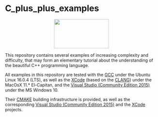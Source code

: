 # C_plus_plus_examples

<center><IMG src="http://davidcanino.github.io/img/logo-sun.jpg" border="0" width="180" height="97"></center><p>

This repository contains several examples of increasing complexity and difficulty, that may form an elementary tutorial about the understanding of the beautiful C++ programming language.

All examples in this repository are tested with the <A href="http://gcc.gnu.org/">GCC</A> under the Ubuntu Linux 16.0.4 (LTS), as well as the <A href="http://developer.apple.com/xcode/">XCode</A> (based on the <A href="http://clang.llvm.org/">CLANG</A>) under the MacOsX 11.* El-Capitan, and the <A href="http://www.visualstudio.com/">Visual Studio (Community Edition 2015)</A> under the MS Windows 10.

Their <A href="http://cmake.org">CMAKE</A> building infrastructure is provided, as well as the corresponding <A href="http://www.visualstudio.com/">Visual Studio (Community Edition 2015)</A> and the <A href="http://developer.apple.com/xcode/">XCode</A> projects.
